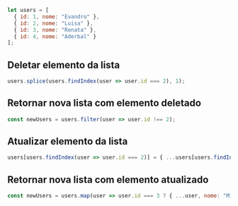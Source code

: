 ```javascript
let users = [
  { id: 1, nome: "Evandro" },
  { id: 2, nome: "Luisa" },
  { id: 3, nome: "Renata" },
  { id: 4, nome: "Aderbal" }
];
```

## Deletar elemento da lista

```javascript
users.splice(users.findIndex(user => user.id === 2), 1);
```

## Retornar nova lista com elemento deletado

```javascript
const newUsers = users.filter(user => user.id !== 2);
```

## Atualizar elemento da lista

```javascript
users[users.findIndex(user => user.id === 2)] = { ...users[users.findIndex(user => user.id === 2)], nome: "Afonso" };
```

## Retornar nova lista com elemento atualizado

```javascript
const newUsers = users.map(user => user.id === 3 ? { ...user, nome: "Milo" } : user);
```

